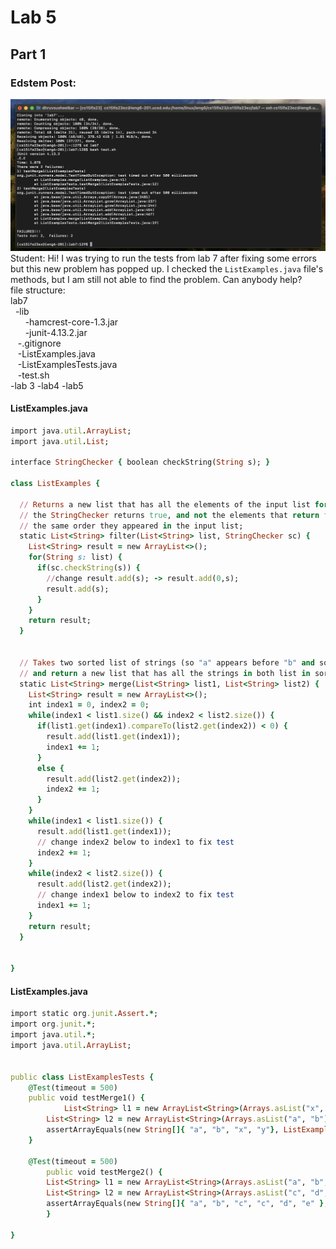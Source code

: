 # Lab 5  
## Part 1  
### Edstem Post:  
![Image](terminal_error.png)  
Student: Hi! I was trying to run the tests from lab 7 after fixing some errors but this new problem has popped up. I checked the `ListExamples.java` file's methods, but I am still not able to find the problem. Can anybody help?  
file structure:  
lab7  
&nbsp;&nbsp;-lib  
&nbsp;&nbsp;&nbsp; &nbsp;    -hamcrest-core-1.3.jar  
&nbsp;&nbsp;&nbsp; &nbsp;    -junit-4.13.2.jar  
&nbsp;&nbsp;  -.gitignore  
&nbsp;&nbsp;  -ListExamples.java  
&nbsp;&nbsp;  -ListExamplesTests.java  
&nbsp;&nbsp;  -test.sh  
-lab 3
	-lab4
 	-lab5
#### ListExamples.java  
```ruby
import java.util.ArrayList;
import java.util.List;

interface StringChecker { boolean checkString(String s); }

class ListExamples {

  // Returns a new list that has all the elements of the input list for which
  // the StringChecker returns true, and not the elements that return false, in
  // the same order they appeared in the input list;
  static List<String> filter(List<String> list, StringChecker sc) {
    List<String> result = new ArrayList<>();
    for(String s: list) {
      if(sc.checkString(s)) {
        //change result.add(s); -> result.add(0,s);
        result.add(s);
      }
    }
    return result;
  }


  // Takes two sorted list of strings (so "a" appears before "b" and so on),
  // and return a new list that has all the strings in both list in sorted order.
  static List<String> merge(List<String> list1, List<String> list2) {
    List<String> result = new ArrayList<>();
    int index1 = 0, index2 = 0;
    while(index1 < list1.size() && index2 < list2.size()) {
      if(list1.get(index1).compareTo(list2.get(index2)) < 0) {
        result.add(list1.get(index1));
        index1 += 1;
      }
      else {
        result.add(list2.get(index2));
        index2 += 1;
      }
    }
    while(index1 < list1.size()) {
      result.add(list1.get(index1));
      // change index2 below to index1 to fix test
      index2 += 1;
    }
    while(index2 < list2.size()) {
      result.add(list2.get(index2));
      // change index1 below to index2 to fix test
      index1 += 1;
    }
    return result;
  }


} 
```
#### ListExamples.java  
```ruby
import static org.junit.Assert.*;
import org.junit.*;
import java.util.*;
import java.util.ArrayList;


public class ListExamplesTests {
	@Test(timeout = 500)
	public void testMerge1() {
    		List<String> l1 = new ArrayList<String>(Arrays.asList("x", "y"));
		List<String> l2 = new ArrayList<String>(Arrays.asList("a", "b"));
		assertArrayEquals(new String[]{ "a", "b", "x", "y"}, ListExamples.merge(l1, l2).toArray());
	}
	
	@Test(timeout = 500)
        public void testMerge2() {
		List<String> l1 = new ArrayList<String>(Arrays.asList("a", "b", "c"));
		List<String> l2 = new ArrayList<String>(Arrays.asList("c", "d", "e"));
		assertArrayEquals(new String[]{ "a", "b", "c", "c", "d", "e" }, ListExamples.merge(l1, l2).toArray());
        }

}
```  

